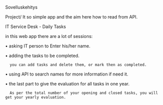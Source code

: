 Sovelluskehitys

Project/ It so simple app and the aim here how to read from API.

IT Service Desk - Daily Tasks

in this web app there are a lot of sessions:

•	asking IT person to Enter his/her name.

•	adding the tasks to be completed.
  
      you can add tasks and delete them, or mark then as completed.

•	using API to search names for more information if need it.

•	the last part to give the evaluation for all tasks in one year.

      As per the total number of your opening and closed tasks, you will get your yearly evaluation.
